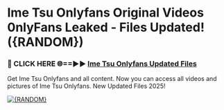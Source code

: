 # Ime Tsu Onlyfans Original Videos 0nlyFans Leaked - Files Updated! ({RANDOM})

<h3>🔴 CLICK HERE 🌐==►► <a href="https://betterlinks.top/A2PfLJ" rel="nofollow">Ime Tsu Onlyfans Updated Files</a></h3>

Get Ime Tsu Onlyfans and all content. Now you can access all videos and pictures of Ime Tsu Onlyfans. New Updated Files 2025!

[![{RANDOM}](https://i.imgur.com/ppqm5kG.gif)](https://betterlinks.top/A2PfLJ)